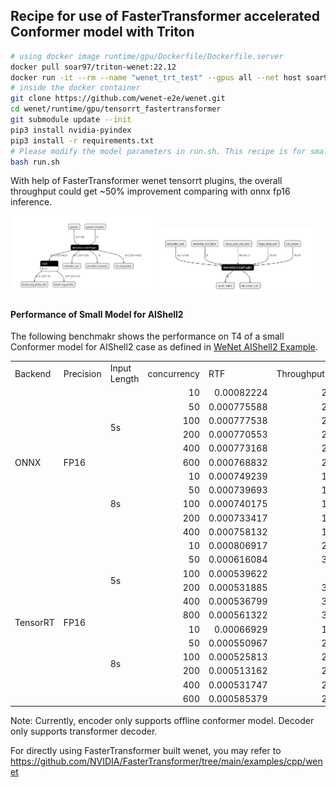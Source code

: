 ## Recipe for use of FasterTransformer accelerated Conformer model with Triton

```sh
# using docker image runtime/gpu/Dockerfile/Dockerfile.server
docker pull soar97/triton-wenet:22.12
docker run -it --rm --name "wenet_trt_test" --gpus all --net host soar97/triton-wenet:23.01
# inside the docker container
git clone https://github.com/wenet-e2e/wenet.git
cd wenet/runtime/gpu/tensorrt_fastertransformer
git submodule update --init
pip3 install nvidia-pyindex
pip3 install -r requirements.txt
# Please modify the model parameters in run.sh. This recipe is for small conformer model.
bash run.sh
```
With help of FasterTransformer wenet tensorrt plugins, the overall throughput could get ~50% improvement comparing with onnx fp16 inference.

<p float="left">
  <img src="./encoder_plugin.JPG" width="45%" />
  <img src="./decoder_plugin.JPG" width="50%" />
</p>

#### Performance of Small Model for AIShell2

The following benchmakr shows the performance on T4 of a small Conformer model for AIShell2 case as defined in [WeNet AIShell2 Example](https://github.com/wenet-e2e/wenet/tree/main/examples/aishell2/s0).

<table>
 <col span='11'>
 <tr id='r0'>
<td>Backend</td>
<td>Precision</td>
<td>Input Length</td>
<td>concurrency</td>
<td>RTF</td>
<td>Throughput(infer/s)</td>
<td>Latency_p50(ms)</td>
<td>Latency_p90(ms)</td>
<td>Latency_p95(ms)</td>
<td>Latency_p99(ms)</td>
<td>Avg latency(ms)</td>
 </tr>
 <tr id='r1'>
<td rowspan='11' class='x21'>ONNX</td>
<td rowspan='11' class='x21'>FP16</td>
<td rowspan='6' class='x21'>5s</td>
<td style='text-align:right;'>10</td>
<td style='text-align:right;'>0.00082224</td>
<td style='text-align:right;'>243.238</td>
<td style='text-align:right;'>40.254</td>
<td style='text-align:right;'>49.884</td>
<td style='text-align:right;'>52.553</td>
<td style='text-align:right;'>57.191</td>
<td style='text-align:right;'>41.067</td>
 </tr>
 <tr id='r2'>
<td style='text-align:right;'>50</td>
<td style='text-align:right;'>0.000775588</td>
<td style='text-align:right;'>257.869</td>
<td style='text-align:right;'>200.534</td>
<td style='text-align:right;'>249.891</td>
<td style='text-align:right;'>263.713</td>
<td style='text-align:right;'>285.763</td>
<td style='text-align:right;'>193.721</td>
 </tr>
 <tr id='r3'>
<td style='text-align:right;'>100</td>
<td style='text-align:right;'>0.000777538</td>
<td style='text-align:right;'>257.222</td>
<td style='text-align:right;'>391.78</td>
<td style='text-align:right;'>479.738</td>
<td style='text-align:right;'>505.176</td>
<td style='text-align:right;'>551.676</td>
<td style='text-align:right;'>387.872</td>
 </tr>
 <tr id='r4'>
<td style='text-align:right;'>200</td>
<td style='text-align:right;'>0.000770553</td>
<td style='text-align:right;'>259.554</td>
<td style='text-align:right;'>757.215</td>
<td style='text-align:right;'>908.135</td>
<td style='text-align:right;'>962.108</td>
<td style='text-align:right;'>1122.423</td>
<td style='text-align:right;'>766.502</td>
 </tr>
 <tr id='r5'>
<td style='text-align:right;'>400</td>
<td style='text-align:right;'>0.000773168</td>
<td style='text-align:right;'>258.676</td>
<td style='text-align:right;'>1549.111</td>
<td style='text-align:right;'>1747.315</td>
<td style='text-align:right;'>1822.979</td>
<td style='text-align:right;'>1965.012</td>
<td style='text-align:right;'>1529.002</td>
 </tr>
 <tr id='r6'>
<td style='text-align:right;'>600</td>
<td style='text-align:right;'>0.000768832</td>
<td style='text-align:right;'>260.135</td>
<td style='text-align:right;'>2268.471</td>
<td style='text-align:right;'>2513.159</td>
<td style='text-align:right;'>2584.864</td>
<td style='text-align:right;'>2867.763</td>
<td style='text-align:right;'>2260.872</td>
 </tr>
 <tr id='r7'>
<td rowspan='5' class='x21'>8s</td>
<td style='text-align:right;'>10</td>
<td style='text-align:right;'>0.000749239</td>
<td style='text-align:right;'>166.836</td>
<td style='text-align:right;'>58.89</td>
<td style='text-align:right;'>76.627</td>
<td style='text-align:right;'>80.612</td>
<td style='text-align:right;'>87.494</td>
<td style='text-align:right;'>59.893</td>
 </tr>
 <tr id='r8'>
<td style='text-align:right;'>50</td>
<td style='text-align:right;'>0.000739693</td>
<td style='text-align:right;'>168.989</td>
<td style='text-align:right;'>307.598</td>
<td style='text-align:right;'>380.47</td>
<td style='text-align:right;'>398.13</td>
<td style='text-align:right;'>431.647</td>
<td style='text-align:right;'>295.728</td>
 </tr>
 <tr id='r9'>
<td style='text-align:right;'>100</td>
<td style='text-align:right;'>0.000740175</td>
<td style='text-align:right;'>168.879</td>
<td style='text-align:right;'>584.401</td>
<td style='text-align:right;'>722.173</td>
<td style='text-align:right;'>759.771</td>
<td style='text-align:right;'>820.324</td>
<td style='text-align:right;'>588.995</td>
 </tr>
 <tr id='r10'>
<td style='text-align:right;'>200</td>
<td style='text-align:right;'>0.000733417</td>
<td style='text-align:right;'>170.435</td>
<td style='text-align:right;'>1136.949</td>
<td style='text-align:right;'>1343.338</td>
<td style='text-align:right;'>1396.169</td>
<td style='text-align:right;'>1526.366</td>
<td style='text-align:right;'>1162.847</td>
 </tr>
 <tr id='r11'>
<td style='text-align:right;'>400</td>
<td style='text-align:right;'>0.000758132</td>
<td style='text-align:right;'>164.879</td>
<td style='text-align:right;'>2424.999</td>
<td style='text-align:right;'>2837.982</td>
<td style='text-align:right;'>2948.57</td>
<td style='text-align:right;'>3165.213</td>
<td style='text-align:right;'>2407.398</td>
 </tr>
 <tr id='r12'>
<td rowspan='12' class='x21'>TensorRT</td>
<td rowspan='12' class='x21'>FP16</td>
<td rowspan='6' class='x21'>5s</td>
<td style='text-align:right;'>10</td>
<td style='text-align:right;'>0.000806917</td>
<td style='text-align:right;'>247.857</td>
<td style='text-align:right;'>40.607</td>
<td style='text-align:right;'>55.071</td>
<td style='text-align:right;'>59.839</td>
<td style='text-align:right;'>70.496</td>
<td style='text-align:right;'>40.292</td>
 </tr>
 <tr id='r13'>
<td style='text-align:right;'>50</td>
<td style='text-align:right;'>0.000616084</td>
<td style='text-align:right;'>324.631</td>
<td style='text-align:right;'>155.034</td>
<td style='text-align:right;'>207.362</td>
<td style='text-align:right;'>224.129</td>
<td style='text-align:right;'>247.152</td>
<td style='text-align:right;'>153.683</td>
 </tr>
 <tr id='r14'>
<td style='text-align:right;'>100</td>
<td style='text-align:right;'>0.000539622</td>
<td style='text-align:right;'>370.63</td>
<td style='text-align:right;'>274.031</td>
<td style='text-align:right;'>319.398</td>
<td style='text-align:right;'>333.757</td>
<td style='text-align:right;'>353.26</td>
<td style='text-align:right;'>269.732</td>
 </tr>
 <tr id='r15'>
<td style='text-align:right;'>200</td>
<td style='text-align:right;'>0.000531885</td>
<td style='text-align:right;'>376.021</td>
<td style='text-align:right;'>515.018</td>
<td style='text-align:right;'>638.437</td>
<td style='text-align:right;'>657.918</td>
<td style='text-align:right;'>680.002</td>
<td style='text-align:right;'>592.341</td>
 </tr>
 <tr id='r16'>
<td style='text-align:right;'>400</td>
<td style='text-align:right;'>0.000536799</td>
<td style='text-align:right;'>372.579</td>
<td style='text-align:right;'>1040.958</td>
<td style='text-align:right;'>1173.062</td>
<td style='text-align:right;'>1187.594</td>
<td style='text-align:right;'>1237.658</td>
<td style='text-align:right;'>1064.299</td>
 </tr>
 <tr id='r17'>
<td style='text-align:right;'>800</td>
<td style='text-align:right;'>0.000561322</td>
<td style='text-align:right;'>356.302</td>
<td style='text-align:right;'>2210.466</td>
<td style='text-align:right;'>2319.285</td>
<td style='text-align:right;'>2343.111</td>
<td style='text-align:right;'>2893.016</td>
<td style='text-align:right;'>2207.461</td>
 </tr>
 <tr id='r18'>
<td rowspan='6' class='x21'>8s</td>
<td style='text-align:right;'>10</td>
<td style='text-align:right;'>0.00066929</td>
<td style='text-align:right;'>186.765</td>
<td style='text-align:right;'>53.462</td>
<td style='text-align:right;'>74.164</td>
<td style='text-align:right;'>81.128</td>
<td style='text-align:right;'>96.467</td>
<td style='text-align:right;'>53.454</td>
 </tr>
 <tr id='r19'>
<td style='text-align:right;'>50</td>
<td style='text-align:right;'>0.000550967</td>
<td style='text-align:right;'>226.874</td>
<td style='text-align:right;'>223.332</td>
<td style='text-align:right;'>282.558</td>
<td style='text-align:right;'>310.565</td>
<td style='text-align:right;'>355.387</td>
<td style='text-align:right;'>219.928</td>
 </tr>
 <tr id='r20'>
<td style='text-align:right;'>100</td>
<td style='text-align:right;'>0.000525813</td>
<td style='text-align:right;'>237.727</td>
<td style='text-align:right;'>423.628</td>
<td style='text-align:right;'>497.259</td>
<td style='text-align:right;'>517.581</td>
<td style='text-align:right;'>563.85</td>
<td style='text-align:right;'>418.962</td>
 </tr>
 <tr id='r21'>
<td style='text-align:right;'>200</td>
<td style='text-align:right;'>0.000513162</td>
<td style='text-align:right;'>243.588</td>
<td style='text-align:right;'>794.689</td>
<td style='text-align:right;'>911.775</td>
<td style='text-align:right;'>973.896</td>
<td style='text-align:right;'>1037.958</td>
<td style='text-align:right;'>815.351</td>
 </tr>
 <tr id='r22'>
<td style='text-align:right;'>400</td>
<td style='text-align:right;'>0.000531747</td>
<td style='text-align:right;'>235.074</td>
<td style='text-align:right;'>1683.981</td>
<td style='text-align:right;'>1823.173</td>
<td style='text-align:right;'>1852.701</td>
<td style='text-align:right;'>1910.553</td>
<td style='text-align:right;'>1685.217</td>
 </tr>
 <tr id='r23'>
<td style='text-align:right;'>600</td>
<td style='text-align:right;'>0.000585379</td>
<td style='text-align:right;'>213.537</td>
<td style='text-align:right;'>2782.118</td>
<td style='text-align:right;'>2939.944</td>
<td style='text-align:right;'>2998.534</td>
<td style='text-align:right;'>3192.138</td>
<td style='text-align:right;'>2751.356</td>
 </tr>
</table>

Note: Currently, encoder only supports offline conformer model. Decoder only supports transformer decoder.

For directly using FasterTransformer built wenet, you may refer to https://github.com/NVIDIA/FasterTransformer/tree/main/examples/cpp/wenet
